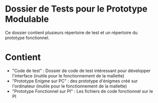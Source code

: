 # Dossier de Tests pour le Prototype Modulable  

Ce dossier contient plusieurs répertoire de test et un répertoire du prototype fonctionnel.

# Contient
- "Code de test" : Dossier de code de test intéressant pour développer l'interface (inutile pour le fonctionnement de la mallette)
- "Prototype Enigme sur PC" : des prototype d'énigmes créé sur l'ordinateur (inutile pour le fonctionnement de la mallette)
- "Prototype Fonctionnel sur PI" : Les fichiers de code fonctionnel sur le PI

